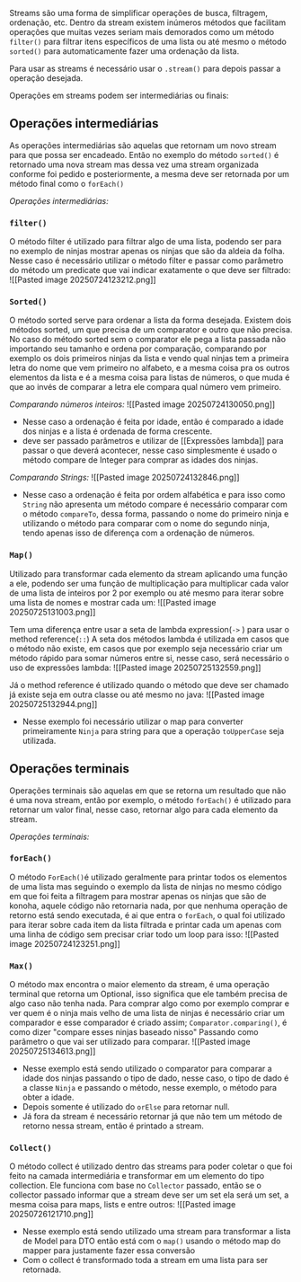 Streams são uma forma de simplificar operações de busca, filtragem, ordenação, etc. 
Dentro da stream existem inúmeros métodos que facilitam operações que muitas vezes seriam mais demorados como um método `filter()` para filtrar itens específicos de uma lista ou até mesmo o método `sorted()` para automaticamente fazer uma ordenação da lista.

Para usar as streams é necessário usar o `.stream()` para depois passar a operação desejada.

Operações em streams podem ser intermediárias ou finais:

## Operações intermediárias
As operações intermediárias são aquelas que retornam um novo stream para que possa ser encadeado. Então no exemplo do método `sorted()` é retornado uma nova stream mas dessa vez uma stream organizada conforme foi pedido e posteriormente, a mesma deve ser retornada por um método final como o `forEach()`


*Operações intermediárias:*
### `filter()`
O método filter é utilizado para filtrar algo de uma lista, podendo ser para no exemplo de ninjas mostrar apenas os ninjas que são da aldeia da folha. Nesse caso é necessário utilizar o método filter e passar como parâmetro do método um predicate que vai indicar exatamente o que deve ser filtrado:
![[Pasted image 20250724123212.png]]



### `Sorted()`
O método sorted serve para ordenar a lista da forma desejada. Existem dois métodos sorted, um que precisa de um comparator e outro que não precisa.
No caso do método sorted sem o comparator ele pega a lista passada não importando seu tamanho e ordena por comparação, comparando por exemplo os dois primeiros ninjas da lista e vendo qual ninjas tem a primeira letra do nome que vem primeiro no alfabeto, e a mesma coisa pra os outros elementos da lista e é a mesma coisa para listas de números, o que muda é que ao invés de comparar a letra ele compara qual número vem primeiro.

*Comparando números inteiros:*
![[Pasted image 20250724130050.png]]
- Nesse caso a ordenação é feita por idade, então é comparado a idade dos ninjas e a lista é ordenada de forma crescente.
- deve ser passado parâmetros e utilizar de [[Expressões lambda]] para passar o que deverá acontecer, nesse caso simplesmente é usado o método compare de Integer para comprar as idades dos ninjas.

*Comparando Strings:*
![[Pasted image 20250724132846.png]]
- Nesse caso a ordenação é feita por ordem alfabética e para isso como `String` não apresenta um método compare é necessário comparar com o método `compareTo`, dessa forma, passando o nome do primeiro ninja e utilizando o método para comparar com o nome do segundo ninja, tendo apenas isso de diferença com a ordenação de números.


### `Map()`
Utilizado para transformar cada elemento da stream aplicando uma função a ele, podendo ser uma função de multiplicação para multiplicar cada valor de uma lista de inteiros por 2 por exemplo ou até mesmo para iterar sobre uma lista de nomes e mostrar cada um:
![[Pasted image 20250725131003.png]]

Tem uma diferença entre usar a seta de lambda expression(`->` ) para usar o method reference(`::`)
A seta dos métodos lambda é utilizada em casos que o método não existe, em casos que por exemplo seja necessário criar um método rápido para somar números entre si, nesse caso, será necessário o uso de expressões lambda:
![[Pasted image 20250725132559.png]]

Já o method reference é utilizado quando o método que deve ser chamado já existe seja em outra classe ou até mesmo no java:
![[Pasted image 20250725132944.png]]
- Nesse exemplo foi necessário utilizar o map para converter primeiramente `Ninja` para string para que a operação `toUpperCase` seja utilizada.





## Operações terminais
Operações terminais são aquelas em que se retorna um resultado que não é uma nova stream, então por exemplo, o método `forEach()` é utilizado para retornar um valor final, nesse caso, retornar algo para cada elemento da stream.


*Operações terminais:*
### `forEach()`
O método `ForEach()`é utilizado geralmente para printar todos os elementos de uma lista mas seguindo o exemplo da lista de ninjas no mesmo código em que foi feita a filtragem para mostrar apenas os ninjas que são de konoha, aquele código não retornaria nada, por que nenhuma operação de retorno está sendo executada, é ai que entra o `forEach`, o qual foi utilizado para iterar sobre cada item da lista filtrada e printar cada um apenas com uma linha de código sem precisar criar todo um loop para isso:
![[Pasted image 20250724123251.png]]


### `Max()`
O método max encontra o maior elemento da stream, é uma operação terminal que retorna um Optional, isso significa que ele também precisa de algo caso não tenha nada.
Para comprar algo como por exemplo comprar e ver quem é o ninja mais velho de uma lista de ninjas é necessário criar um comparador e esse comparador é criado assim; `Comparator.comparing()`, é como dizer "compare esses ninjas baseado nisso"
Passando como parâmetro o que vai ser utilizado para comparar.
![[Pasted image 20250725134613.png]]
- Nesse exemplo está sendo utilizado o comparator para comparar a idade dos ninjas passando o tipo de dado, nesse caso, o tipo de dado é a classe `Ninja` e passando o método, nesse exemplo, o método para obter a idade.
- Depois somente é utilizado do `orElse` para retornar null.
- Já fora da stream é necessário retornar já que não tem um método de retorno nessa stream, então é printado a stream.



### `Collect()`
O método collect é utilizado dentro das streams para poder coletar o que foi feito na camada intermediária e transformar em um elemento do tipo collection. Ele funciona com base no `Collector` passado, então se o collector passado informar que a stream deve ser um set ela será um set, a mesma coisa para maps, lists e entre outros:
![[Pasted image 20250726121710.png]]
- Nesse exemplo está sendo utilizado uma stream para transformar a lista de Model para DTO então está com o `map()` usando o método map do mapper para justamente fazer essa conversão 
- Com o collect é transformado toda a stream em uma lista para ser retornada.